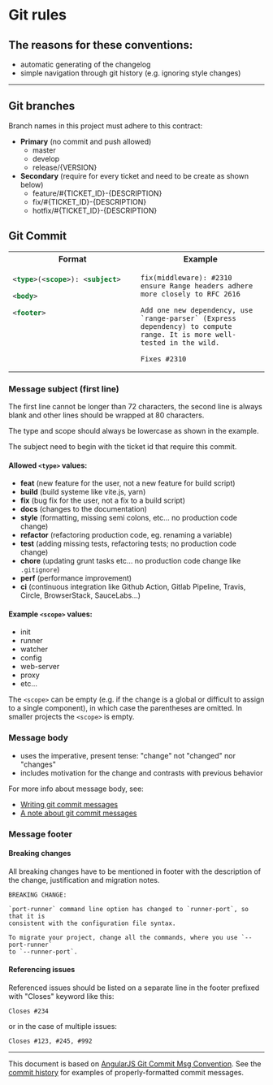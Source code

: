 # Git rules
## The reasons for these conventions:
- automatic generating of the changelog
- simple navigation through git history (e.g. ignoring style changes)
---

## Git branches
Branch names in this project must adhere to this contract:
- **Primary** (no commit and push allowed)
  - master
  - develop
  - release/{VERSION}
- **Secondary** (require for every ticket and need to be create as shown below)
  - feature/#{TICKET_ID}-{DESCRIPTION}
  - fix/#{TICKET_ID}-{DESCRIPTION}
  - hotfix/#{TICKET_ID}-{DESCRIPTION}

## Git Commit
<table>
<tr>
<th width="50%">Format</th>
<th width="50%">Example</th>
</tr>
<tr>
<td valign="top">

```xml
<type>(<scope>): <subject>

<body>

<footer>
```

</td>
<td valign="top">

```
fix(middleware): #2310 ensure Range headers adhere more closely to RFC 2616

Add one new dependency, use `range-parser` (Express dependency) to compute
range. It is more well-tested in the wild.

Fixes #2310
```

</td>
</tr>
</table>

### Message subject (first line)
The first line cannot be longer than 72 characters, the second line is always blank and other lines should be wrapped at 80 characters.

The type and scope should always be lowercase as shown in the example.

The subject need to begin with the ticket id that require this commit.

#### Allowed `<type>` values:
- **feat** (new feature for the user, not a new feature for build script)
- **build** (build systeme like vite.js, yarn)
- **fix** (bug fix for the user, not a fix to a build script)
- **docs** (changes to the documentation)
- **style** (formatting, missing semi colons, etc… no production code change)
- **refactor** (refactoring production code, eg. renaming a variable)
- **test** (adding missing tests, refactoring tests; no production code change)
- **chore** (updating grunt tasks etc… no production code change like `.gitignore`)
- **perf** (performance improvement)
- **ci** (continuous integration like Github Action, Gitlab Pipeline, Travis, Circle, BrowserStack, SauceLabs…)


#### Example `<scope>` values:
- init
- runner
- watcher
- config
- web-server
- proxy
- etc…

The `<scope>` can be empty (e.g. if the change is a global or difficult to assign to a single component), in which case the parentheses are omitted. In smaller projects the `<scope>` is empty.


### Message body
- uses the imperative, present tense: "change" not "changed" nor "changes"
- includes motivation for the change and contrasts with previous behavior

For more info about message body, see:
- [Writing git commit messages]
- [A note about git commit messages]


### Message footer
#### Breaking changes

All breaking changes have to be mentioned in footer with the
description of the change, justification and migration notes.
```
BREAKING CHANGE:

`port-runner` command line option has changed to `runner-port`, so that it is
consistent with the configuration file syntax.

To migrate your project, change all the commands, where you use `--port-runner`
to `--runner-port`.
```

#### Referencing issues
Referenced issues should be listed on a separate line in the footer prefixed with "Closes" keyword like this:
```
Closes #234
```
or in the case of multiple issues:
```
Closes #123, #245, #992
```

---

This document is based on [AngularJS Git Commit Msg Convention]. See the
[commit history] for examples of properly-formatted commit messages.

[Writing git commit messages]: https://365git.tumblr.com/post/3308646748/writing-git-commit-messages
[A note about git commit messages]: https://tbaggery.com/2008/04/19/a-note-about-git-commit-messages.html

[AngularJS Git Commit Msg Convention]: https://docs.google.com/document/d/1QrDFcIiPjSLDn3EL15IJygNPiHORgU1_OOAqWjiDU5Y/edit#
[commit history]: https://github.com/karma-runner/karma/commits/master
